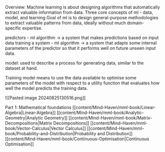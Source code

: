 

Overview:
Machine learning is about designing algorithms that automatically extract valuable information from data.
Three core concepts of ml - data, model, and learning 
Goal of ml is to design general-purpose methodologies to extract valuable patterns from data, ideally without much domain-specific expertise.

predictors - ml algorithm -> a system that makes predictions based on input data
training a system - ml algorithm -> a system that adapts some internal parameters of the predictor so that it performs well on future unseen input data.

model: used to describe a process for generating data, similar to the dataset at hand. 

Training model means to use the data available to optimise some parameters of the model with respect to a utility function that evaluates how well the model predicts the training data. 

![[Pasted image 20240825130516.png]]

Part 1: Mathematical foundations
[[content/Mind-Haven/mml-book/Linear-Algebra|Linear-Algebra]]
[[content/Mind-Haven/mml-book/Analytic-Geometry|Analytic Geometry]]
[[content/Mind-Haven/mml-book/Matrix-Decompositions|Matrix Decompositions]]
[[content/Mind-Haven/mml-book/Vector-Calculus|Vector Calculus]]
[[content/Mind-Haven/mml-book/Probability-and-Distribution|Probability and Distribution]]
[[content/Mind-Haven/mml-book/Continuous-Optimisation|Continuous Optimisation]]

